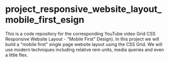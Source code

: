 # project_responsive_website_layout_mobile_first_esign
 This is a code repository for the corresponding YouTube video  Grid CSS Responsive Website Layout - "Mobile First" Design).    In this project we will build a "mobile first" single page website layout    using the CSS Grid. We will use modern techniques including relative rem units, media queries and even a little flex.
